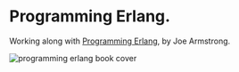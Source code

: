 # Programming Erlang.

Working along with [Programming Erlang](https://www.amazon.com/Programming-Erlang-Concurrent-Pragmatic-Programmers/dp/193778553X), by Joe Armstrong.

![programming erlang book cover](https://imagery.pragprog.com/products/305/jaerlang2.jpg?1365091508)
